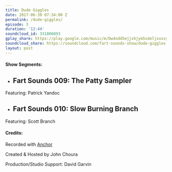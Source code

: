 ```yaml
---
title: Dude Giggles
date: 2017-06-30 07:34:00 Z
permalink: /dude-giggles/
episode: 3
duration: '12:44'
soundcloud_id: 331806093
gplay_share: https://play.google.com/music/m/Dw4ndd5ejjshjym5sdeljxxssya?t=Dude_Giggles-Fart_Sounds
soundcloud_share: https://soundcloud.com/fart-sounds-show/dude-giggles
layout: post
---
```


#### Show Segments:

- ## Fart Sounds 009: The Patty Sampler
Featuring: Patrick Yandoc
- ## Fart Sounds 010: Slow Burning Branch
Featuring: Scott Branch

#### Credits:

Recorded with [Anchor](http://anchor.fm)

Created & Hosted by John Choura

Production/Studio Support: David Garvin
